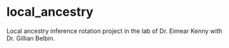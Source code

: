 # local_ancestry
Local ancestry inference rotation project in the lab of Dr. Eimear Kenny with Dr. Gillian Belbin.
